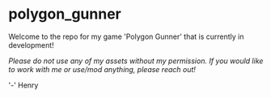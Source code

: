 # polygon_gunner

Welcome to the repo for my game 'Polygon Gunner' that is currently in development! 

*Please do not use any of my assets without my permission. If you would like to work with me or use/mod anything, please reach out!*

'-' Henry
